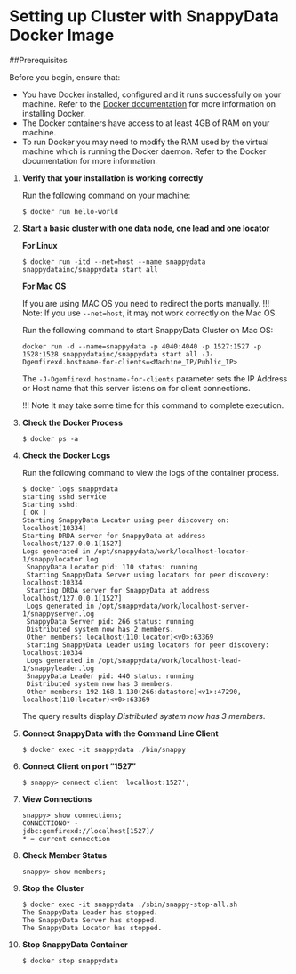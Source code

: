 # Setting up Cluster with SnappyData Docker Image
##Prerequisites

Before you begin, ensure that:
* You have Docker installed, configured and it runs successfully on your machine. Refer to the [Docker documentation](http://docs.docker.com/installation) for more information on installing Docker.
* The Docker containers have access to at least 4GB of RAM on your machine.
* To run Docker you may need to modify the RAM used by the virtual machine which is running the Docker daemon. Refer to the Docker documentation for more information.

1. **Verify that your installation is working correctly**

	Run the following command on your machine:
 	```
 	$ docker run hello-world
 	```

2. **Start a basic cluster with one data node, one lead and one locator**

 	**For Linux**

 	```
 	$ docker run -itd --net=host --name snappydata snappydatainc/snappydata start all
 	```
    
 	**For Mac OS**

 	If you are using MAC OS you need to redirect the ports manually.
 	!!! Note: 
    	If you use `--net=host`, it may not work correctly on the Mac OS.

 	Run the following command to start SnappyData Cluster on Mac OS:

 	```
 	docker run -d --name=snappydata -p 4040:4040 -p 1527:1527 -p 1528:1528 snappydatainc/snappydata start all -J-Dgemfirexd.hostname-for-clients=<Machine_IP/Public_IP>
 	```
    
 	The `-J-Dgemfirexd.hostname-for-clients` parameter sets the IP Address or Host name that this server listens on for client connections.

 	!!! Note
    	It may take some time for this command to complete execution.</Note>

3. **Check the Docker Process**

 	```
 	$ docker ps -a
	```

4. **Check the Docker Logs**

 	Run the following command to view the logs of the container process.
	 
	```
 	$ docker logs snappydata
 	starting sshd service
 	Starting sshd:
  	[ OK ]
 	Starting SnappyData Locator using peer discovery on: localhost[10334]
 	Starting DRDA server for SnappyData at address localhost/127.0.0.1[1527]
 	Logs generated in /opt/snappydata/work/localhost-locator-1/snappylocator.log
     SnappyData Locator pid: 110 status: running
     Starting SnappyData Server using locators for peer discovery: localhost:10334
     Starting DRDA server for SnappyData at address localhost/127.0.0.1[1527]
     Logs generated in /opt/snappydata/work/localhost-server-1/snappyserver.log
     SnappyData Server pid: 266 status: running
     Distributed system now has 2 members.
     Other members: localhost(110:locator)<v0>:63369
     Starting SnappyData Leader using locators for peer discovery: localhost:10334
     Logs generated in /opt/snappydata/work/localhost-lead-1/snappyleader.log
     SnappyData Leader pid: 440 status: running
     Distributed system now has 3 members.
     Other members: 192.168.1.130(266:datastore)<v1>:47290, localhost(110:locator)<v0>:63369
 	```
 	
    The query results display *Distributed system now has 3 members*.

5. **Connect SnappyData with the Command Line Client**

	```
	$ docker exec -it snappydata ./bin/snappy
	```
 
6. **Connect Client on port “1527”**

	```
 	$ snappy> connect client 'localhost:1527';
	```

7. **View Connections**

	```
 	snappy> show connections;
 	CONNECTION0* -
  	jdbc:gemfirexd://localhost[1527]/
 	* = current connection
 	```
    
8. **Check Member Status**

 	```
 	snappy> show members;
 	```

9. **Stop the Cluster**

 	```
 	$ docker exec -it snappydata ./sbin/snappy-stop-all.sh
 	The SnappyData Leader has stopped.
 	The SnappyData Server has stopped.
 	The SnappyData Locator has stopped.
 	```

10. **Stop SnappyData Container**

 	```
 	$ docker stop snappydata
 	```
